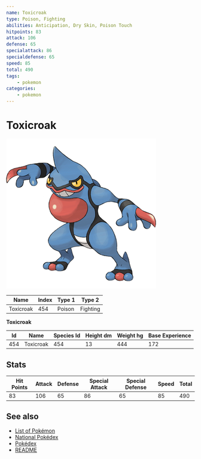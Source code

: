 ```yaml
---
name: Toxicroak
type: Poison, Fighting
abilities: Anticipation, Dry Skin, Poison Touch
hitpoints: 83
attack: 106
defense: 65
specialattack: 86
specialdefense: 65
speed: 85
total: 490
tags:
    - pokemon
categories:
    - pokemon
---
```


# Toxicroak


![Toxicroak](images/454.png)

| **Name** | **Index** | **Type 1** | **Type 2** |
|----|----|----|----|
| Toxicroak | 454 | Poison | Fighting  |

**Toxicroak** 




| **Id** | **Name** | **Species Id** | **Height dm** | **Weight hg** | **Base Experience** |
|--------|----------|----------------|------------|------------|---------------------|
| 454 | Toxicroak | 454 | 13 | 444 | 172 |



## Stats

| **Hit Points** | **Attack** | **Defense** | **Special Attack** | **Special Defense** | **Speed** | **Total** |
|----------------|------------|-------------|--------------------|---------------------|-----------|-----------|
| 83 | 106 | 65 | 86 | 65 | 85 | 490 |

## See also

- [List of Pokémon](../pokemon.md)
- [National Pokédex](../national_pokedex.md)
- [Pokédex](../pokedex.md)
- [README](../README.md)
